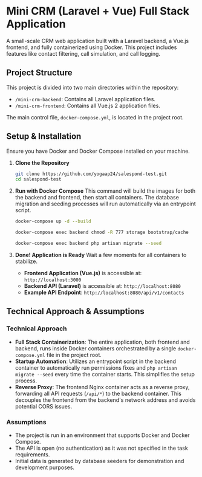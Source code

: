 # Mini CRM (Laravel + Vue) Full Stack Application

A small-scale CRM web application built with a Laravel backend, a Vue.js frontend, and fully containerized using Docker. This project includes features like contact filtering, call simulation, and call logging.

## Project Structure

This project is divided into two main directories within the repository:

* `/mini-crm-backend`: Contains all Laravel application files.
* `/mini-crm-frontend`: Contains all Vue.js 2 application files.

The main control file, `docker-compose.yml`, is located in the project root.

## Setup & Installation

Ensure you have Docker and Docker Compose installed on your machine.

1. **Clone the Repository**
    ```bash
    git clone https://github.com/yogaap24/salespond-test.git
    cd salespond-test
    ```

2. **Run with Docker Compose**
    This command will build the images for both the backend and frontend, then start all containers. The database migration and seeding processes will run automatically via an entrypoint script.
    ```bash
    docker-compose up -d --build

    docker-compose exec backend chmod -R 777 storage bootstrap/cache

    docker-compose exec backend php artisan migrate --seed
    ```

3. **Done! Application is Ready**
    Wait a few moments for all containers to stabilize.
    * **Frontend Application (Vue.js)** is accessible at: `http://localhost:3000`
    * **Backend API (Laravel)** is accessible at: `http://localhost:8080`
    * **Example API Endpoint**: `http://localhost:8080/api/v1/contacts`

## Technical Approach & Assumptions

### Technical Approach

* **Full Stack Containerization**: The entire application, both frontend and backend, runs inside Docker containers orchestrated by a single `docker-compose.yml` file in the project root.
* **Startup Automation**: Utilizes an entrypoint script in the backend container to automatically run permissions fixes and `php artisan migrate --seed` every time the container starts. This simplifies the setup process.
* **Reverse Proxy**: The frontend Nginx container acts as a reverse proxy, forwarding all API requests (`/api/*`) to the backend container. This decouples the frontend from the backend's network address and avoids potential CORS issues.

### Assumptions

* The project is run in an environment that supports Docker and Docker Compose.
* The API is open (no authentication) as it was not specified in the task requirements.
* Initial data is generated by database seeders for demonstration and development purposes.
